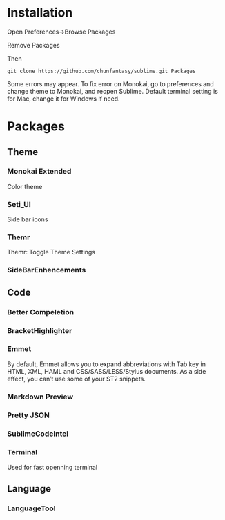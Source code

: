 # Installation

Open Preferences->Browse Packages

Remove Packages

Then

```
git clone https://github.com/chunfantasy/sublime.git Packages
```

Some errors may appear.
To fix error on Monokai, go to preferences and change theme to Monokai, and reopen Sublime.
Default terminal setting is for Mac, change it for Windows if need.

# Packages

## Theme

### Monokai Extended
Color theme

### Seti_UI
Side bar icons

### Themr
Themr: Toggle Theme Settings

### SideBarEnhencements

## Code

### Better Compeletion

### BracketHighlighter

### Emmet
By default, Emmet allows you to expand abbreviations with Tab key in HTML, XML, HAML and CSS/SASS/LESS/Stylus documents. As a side effect, you can’t use some of your ST2 snippets.
  
### Markdown Preview

### Pretty JSON

### SublimeCodeIntel

### Terminal
Used for fast openning terminal

## Language

### LanguageTool
